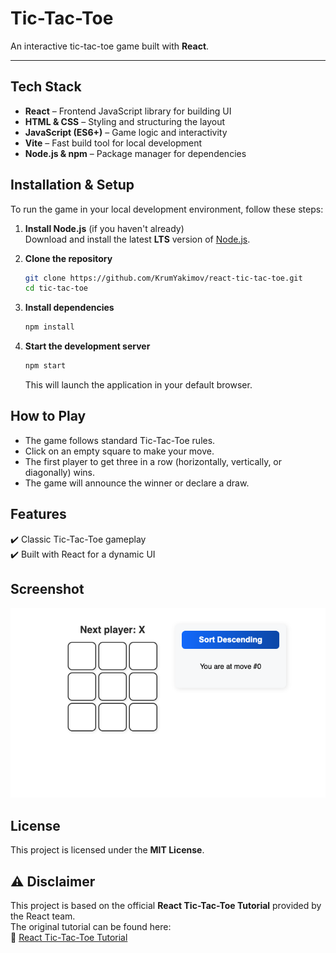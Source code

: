 # Tic-Tac-Toe

An interactive tic-tac-toe game built with **React**.

---

## **Tech Stack**
- **React** – Frontend JavaScript library for building UI  
- **HTML & CSS** – Styling and structuring the layout  
- **JavaScript (ES6+)** – Game logic and interactivity  
- **Vite** – Fast build tool for local development  
- **Node.js & npm** – Package manager for dependencies  


## Installation & Setup

To run the game in your local development environment, follow these steps:

1. **Install Node.js** (if you haven't already)  
   Download and install the latest **LTS** version of [Node.js](https://nodejs.org/).

2. **Clone the repository**  
   ```sh
   git clone https://github.com/KrumYakimov/react-tic-tac-toe.git
   cd tic-tac-toe
   ```

3. **Install dependencies**  
   ```sh
   npm install
   ```

4. **Start the development server**  
   ```sh
   npm start
   ```
   This will launch the application in your default browser.

## How to Play

- The game follows standard Tic-Tac-Toe rules.
- Click on an empty square to make your move.
- The first player to get three in a row (horizontally, vertically, or diagonally) wins.
- The game will announce the winner or declare a draw.

## Features

✔️ Classic Tic-Tac-Toe gameplay  
✔️ Built with React for a dynamic UI  
 

## Screenshot
![alt text](<Screenshot 2025-02-27 at 18.20.03.png>)

## License
This project is licensed under the **MIT License**.

## ⚠️ Disclaimer

This project is based on the official **React Tic-Tac-Toe Tutorial** provided by the React team.  
The original tutorial can be found here:  
🔗 [React Tic-Tac-Toe Tutorial](https://react.dev/learn/tutorial-tic-tac-toe#setup-for-the-tutorial)